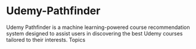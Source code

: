 # Udemy-Pathfinder
Udemy Pathfinder is a machine learning-powered course recommendation system designed to assist users in discovering the best Udemy courses tailored to their interests. Topics
